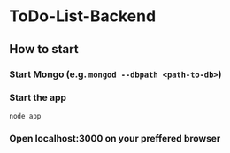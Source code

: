 # ToDo-List-Backend

## How to start

### Start Mongo (e.g. `mongod --dbpath <path-to-db>`)

### Start the app
`node app`

### Open localhost:3000 on your preffered browser
